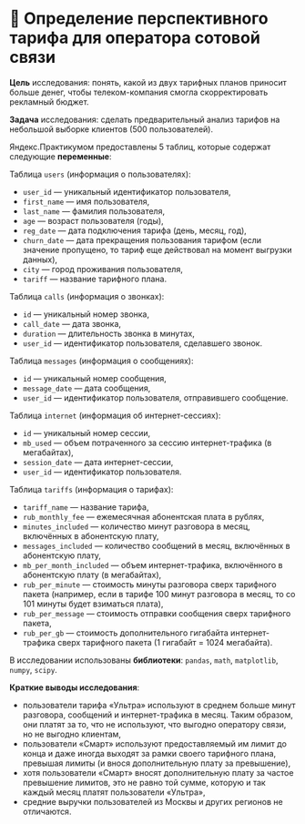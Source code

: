 # 🤳 Определение перспективного тарифа для оператора сотовой связи

**Цель** исследования: понять, какой из двух тарифных планов приносит больше денег, чтобы телеком-компания смогла скорректировать рекламный бюджет.

**Задача** исследования: сделать предварительный анализ тарифов на небольшой выборке клиентов (500 пользователей).

Яндекс.Практикумом предоставлены 5 таблиц, которые содержат следующие **переменные**:

Таблица `users` (информация о пользователях):
- `user_id` — уникальный идентификатор пользователя,
- `first_name` — имя пользователя,
- `last_name` — фамилия пользователя,
- `age` — возраст пользователя (годы),
- `reg_date` — дата подключения тарифа (день, месяц, год),
- `churn_date` — дата прекращения пользования тарифом (если значение пропущено, то тариф еще действовал на момент выгрузки данных),
- `city` — город проживания пользователя,
- `tariff` — название тарифного плана.

Таблица `calls` (информация о звонках):
- `id` — уникальный номер звонка,
- `call_date` — дата звонка,
- `duration` — длительность звонка в минутах,
- `user_id` — идентификатор пользователя, сделавшего звонок.

Таблица `messages` (информация о сообщениях):
- `id` — уникальный номер сообщения,
- `message_date` — дата сообщения,
- `user_id` — идентификатор пользователя, отправившего сообщение.

Таблица `internet` (информация об интернет-сессиях):
- `id` — уникальный номер сессии,
- `mb_used` — объем потраченного за сессию интернет-трафика (в мегабайтах),
- `session_date` — дата интернет-сессии,
- `user_id` — идентификатор пользователя.

Таблица `tariffs` (информация о тарифах):
- `tariff_name` — название тарифа,
- `rub_monthly_fee` — ежемесячная абонентская плата в рублях,
- `minutes_included` — количество минут разговора в месяц, включённых в абонентскую плату,
- `messages_included` — количество сообщений в месяц, включённых в абонентскую плату,
- `mb_per_month_included` — объем интернет-трафика, включённого в абонентскую плату (в мегабайтах),
- `rub_per_minute` — стоимость минуты разговора сверх тарифного пакета (например, если в тарифе 100 минут разговора в месяц, то со 101 минуты будет взиматься плата),
- `rub_per_message` — стоимость отправки сообщения сверх тарифного пакета,
- `rub_per_gb` — стоимость дополнительного гигабайта интернет-трафика сверх тарифного пакета (1 гигабайт = 1024 мегабайта).

В исследовании использованы **библиотеки**: `pandas`, `math`, `matplotlib`, `numpy`, `scipy`. 

**Краткие выводы исследования**:
- пользователи тарифа «Ультра» используют в среднем больше минут разговора, сообщений и интернет-трафика в месяц. Таким образом, они платят за то, что не используют, что выгодно оператору связи, но не выгодно клиентам,
- пользователи «Смарт» используют предоставляемый им лимит до конца и даже иногда выходят за рамки своего тарифного плана, превышая лимиты (и внося дополнительную плату за превышение),
- хотя пользователи «Смарт» вносят дополнительную плату за частое превышение лимитов, это не равно той сумме, которую и так каждый месяц платят пользователи «Ультра»,
- средние выручки пользователей из Москвы и других регионов не отличаются.